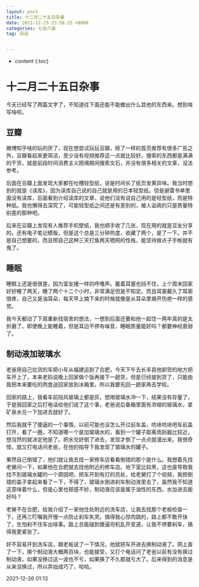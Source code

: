 ```yaml
---
layout: post
title: 十二月二十五日杂事
date: 2021-12-25 23:58:25 +0800
categories: 七说八道
tag: 闲话


---
```


* content
{:toc}




# 十二月二十五日杂事

今天已经写了两篇文字了，不知道往下面还能不能撤出什么其他的东西来。想到啥写啥呗。

## 豆瓣

微博知乎啥的玩的厌了，现在想尝试玩玩豆瓣，除了一样的首页推荐有很多广告之外，豆瓣看起来更简洁，至少没有视频推荐这一点就比较好。搜索的东西都是满满的干货，就是前段时间消费主义困境期间搜索文石，并没有很多相关的文章，没法参考。

后面在豆瓣上面发现大家都在吐槽轻型纸，说是时间长了纸页发黄异味。我当时想到的就是《读库》，因为读库自己说的自己就是用的日本轻型纸。但是避雷书单里面没有读库，后面看到介绍读库的文章，说他们没有说自己用的是轻型纸，而是特种纸。我也懒得去深究了，可能轻型纸之间还是有差别的，被人诟病的只是质量特别差的那种吧。

后来在豆瓣上发现有人推荐手机壁纸，我也顺手收了几张，现在用的就是豆友分享的。还有电子笔记模板，但是这个总是三分钟热度，收藏了两个，是了一下。并不是自己想要的，而且照自己这种三天打鱼两天晒网的性格，能坚持做点子手帐就有鬼了。

## 睡眠

睡眠上还是很很差，因为室友猪一样的呼噜声。戴着耳塞也挡不住，上个周末回家好好睡了两天，睡了两个十二个小时，非常满足但是不知足。而且耳塞戴久了耳廓很疼，自己又是油耳朵，每天早上摘下来的时候就像是从耳朵里揭开伤疤一样的感觉。

我今天都动了下周重新找宿舍的想法，一想到后面还要和他一起住一两年真的是太折磨了。即使晚上能睡着，但是耳边不停有噪音，睡眠质量能好吗？都要神经衰弱了。

## 制动液加玻璃水

老爸用自己拉货的车把小车从福建运到了合肥，今天下午去长丰县他卸货的地方把车开上了，本来老妈说晚上回家做个饭再接下一趟货，但是已经接到货了，只能由我把本来要吃的肉食送回家放到冰箱里。所以我要先回一趟家再去学校。

回家的路上，我看车前挡风玻璃上都是灰，想用玻璃水冲一下，结果没有存量了，于是我回家之后打电话给他们说了这个事，老爸说后备箱里面有浓缩的玻璃水，拿矿泉水兑一下加进去就好了。

然后我就干了傻逼的一个事情，以前可能也没怎么开过前车盖，吭哧吭哧吧车前盖打开，看了一圈，不知道哪一个是加玻璃水的，看到一个罐子距离雨刮器比较近，想当然的就决定他是了。把水兑好倒了进去，发现才倒了一点点就漫出来。我很奇怪，就又打电话问老爸，在他的指导下我发现了玻璃水的罐子。

果然自己倒错了，他们就让我去找一家修车店看看倒错的那个是什么。我想着先找老舅问一下，如果他在合肥就去找他附近的修车店。地下室比较黑，这也是导致我找不到玻璃水罐的一个原因吧，把车开到有灯的亮处，给老舅打了个视频，我把倒错的盖子拿起来看了一下，不得了，玻璃水倒进刹车制动液里去了，虽然我不知道这意味着什么，但是心里也顿感不妙，制动液应该是属于油性的东西，水加进去能好吗？

老舅不在合肥，给我介绍了一家他住处附近的洗车店，让我去找那个老板检查一下，还再三叮嘱我开慢一点防止刹车失灵。搞得我心惊肉跳的，路上都不敢开快了，生怕刹不住车出啥事。路上总能碰到傻逼司机乱开变道，让我不停要刹车，搞得我更紧张了。

好不容易开到洗车店，跟老板说了一下情况，他就把车开进去换制动液了。网上查了一下，换个制动液大概两百块，也能接受，又打个电话问了老爸以前有没有换过制动液，如果没换过这一波也不亏，如果换了不久那就亏大了。后来得到的消息是从来没换过，所以弄拙成巧了，哈哈。

2021-12-26 01:13